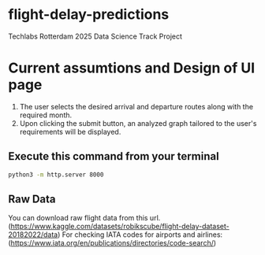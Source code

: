 # flight-delay-predictions
Techlabs Rotterdam 2025 Data Science Track Project
# Current assumtions and Design of UI page
1. The user selects the desired arrival and departure routes along with the required month.
2. Upon clicking the submit button, an analyzed graph tailored to the user's requirements will be displayed.

## Execute this command from your terminal
```bash
python3 -m http.server 8000
```
## Raw Data

You can download raw flight data from this url. (https://www.kaggle.com/datasets/robikscube/flight-delay-dataset-20182022/data)
For checking IATA codes for airports and airlines: (https://www.iata.org/en/publications/directories/code-search/)
